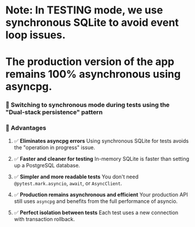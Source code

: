 # Note: In TESTING mode, we use synchronous SQLite to avoid event loop issues.
# The production version of the app remains 100% asynchronous using asyncpg.


### 🧱 Switching to synchronous mode during tests using the "Dual-stack persistence" pattern

### 🎯 Advantages

1. ✅ **Eliminates asyncpg errors**
   Using synchronous SQLite for tests avoids the "operation in progress" issue.

2. ✅ **Faster and cleaner for testing**
   In-memory SQLite is faster than setting up a PostgreSQL database.

3. ✅ **Simpler and more readable tests**
   You don't need `@pytest.mark.asyncio`, `await`, or `AsyncClient`.

4. ✅ **Production remains asynchronous and efficient**
   Your production API still uses `asyncpg` and benefits from the full performance of asyncio.

5. ✅ **Perfect isolation between tests**
   Each test uses a new connection with transaction rollback.
